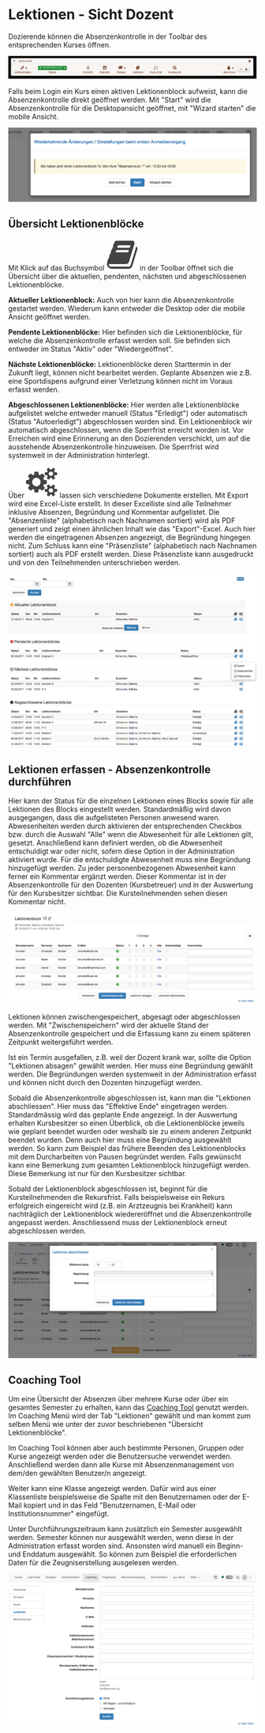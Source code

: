 # Lektionen - Sicht Dozent

Dozierende können die Absenzenkontrolle in der Toolbar des entsprechenden
Kurses öffnen.

![](assets/toolbar_13.png)

Falls beim Login ein Kurs einen aktiven Lektionenblock aufweist, kann die
Absenzenkontrolle direkt geöffnet werden. Mit "Start" wird die
Absenzenkontrolle für die Desktopansicht geöffnet, mit "Wizard starten" die
mobile Ansicht.

![](assets/absenzen_login.png)

## Übersicht Lektionenblöcke

Mit Klick auf das Buchsymbol
![](assets/absenzen_434343_64.png)
in der Toolbar öffnet sich die Übersicht über die aktuellen, pendenten,
nächsten und abgeschlossenen Lektionenblöcke.

 **Aktueller Lektionenblock:** Auch von hier kann die Absenzenkontrolle
gestartet werden. Wiederum kann entweder die Desktop oder die mobile Ansicht
geöffnet werden.

 **Pendente Lektionenblöcke:** Hier befinden sich die Lektionenblöcke, für
welche die Absenzenkontrolle erfasst werden soll. Sie befinden sich entweder
im Status "Aktiv" oder "Wiedergeöffnet".

 **Nächste Lektionenblöcke:**  Lektionenblöcke deren Starttermin in der
Zukunft liegt, können nicht bearbeitet werden. Geplante Absenzen wie z.B. eine
Sportdispens aufgrund einer Verletzung können nicht im Voraus erfasst werden.

 **Abgeschlossenen Lektionenblöcke:** Hier werden alle Lektionenblöcke
aufgelistet welche entweder manuell (Status "Erledigt") oder automatisch
(Status "Autoerledigt") abgeschlossen worden sind. Ein Lektionenblock wir
automatisch abgeschlossen, wenn die Sperrfrist erreicht worden ist. Vor
Erreichen wird eine Erinnerung an den Dozierenden verschickt, um auf die
ausstehende Absenzenkontrolle hinzuweisen. Die Sperrfrist wird systemweit in
der Administration hinterlegt.

  

Über
![](assets/setting_434343_64.png)
lassen sich verschiedene Dokumente erstellen. Mit Export wird eine Excel-Liste
erstellt. In dieser Excelliste sind alle Teilnehmer inklusive Absenzen,
Begründung und Kommentar aufgelistet. Die "Absenzenliste" (alphabetisch nach
Nachnamen sortiert) wird als PDF generiert und zeigt einen ähnlichen Inhalt
wie das "Export"-Excel. Auch hier werden die eingetragenen Absenzen angezeigt,
die Begründung hingegen nicht. Zum Schluss kann eine "Präsenzliste"
(alphabetisch nach Nachnamen sortiert) auch als PDF erstellt werden. Diese
Präsenzliste kann ausgedruckt und von den Teilnehmenden unterschrieben werden.

![](assets/Lektionen_uebersicht_Dozent.png)

## Lektionen erfassen - Absenzenkontrolle durchführen

Hier kann der Status für die einzelnen Lektionen eines Blocks sowie für alle
Lektionen des Blocks eingestellt werden. Standardmäßig wird davon ausgegangen,
dass die aufgelisteten Personen anwesend waren. Abwesenheiten werden durch
aktivieren der entsprechenden Checkbox bzw. durch die Auswahl "Alle" wenn die
Abwesenheit für alle Lektionen gilt, gesetzt. Anschließend kann definiert
werden, ob die Abwesenheit entschuldigt war oder nicht, sofern diese Option in
der Administration aktiviert wurde. Für die entschuldigte Abwesenheit muss
eine Begründung hinzugefügt werden. Zu jeder personenbezogenen Abwesenheit
kann ferner ein Kommentar ergänzt werden. Dieser Kommentar ist in der
Absenzenkontrolle für den Dozenten (Kursbetreuer) und in der Auswertung für
den Kursbesitzer sichtbar. Die Kursteilnehmenden sehen diesen Kommentar nicht.

![](assets/Lektionen_Kontrolle_erfassen.png)

Lektionen können zwischengespeichert, abgesagt oder abgeschlossen werden. Mit
"Zwischenspeichern" wird der aktuelle Stand der Absenzenkontrolle gespeichert
und die Erfassung kann zu einem späteren Zeitpunkt weitergeführt werden.

Ist ein Termin ausgefallen, z.B. weil der Dozent krank war, sollte die Option
"Lektionen absagen" gewählt werden. Hier muss eine Begründung gewählt werden.
Die Begründungen werden systemweit in der Administration erfasst und können
nicht durch den Dozenten hinzugefügt werden.

Sobald die Absenzenkontrolle abgeschlossen ist, kann man die "Lektionen
abschliessen". Hier muss das "Effektive Ende" eingetragen werden.
Standardmässig wird das geplante Ende angezeigt. In der Auswertung erhalten
Kursbesitzer so einen Überblick, ob die Lektionenblöcke jeweils wie geplant
beendet wurden oder weshalb sie zu einem anderen Zeitpunkt beendet wurden.
Denn auch hier muss eine Begründung ausgewählt werden. So kann zum Beispiel
das frühere Beenden des Lektionenblocks mit dem Durcharbeiten von Pausen
begründet werden. Falls gewünscht kann eine Bemerkung zum gesamten
Lektionenblock hinzugefügt werden. Diese Bemerkung ist nur für den
Kursbesitzer sichtbar.

Sobald der Lektionenblock abgeschlossen ist, beginnt für die Kursteilnehmenden
die Rekursfrist. Falls beispielsweise ein Rekurs erfolgreich eingereicht wird
(z.B. ein Arztzeugnis bei Krankheit) kann nachträglich der Lektionenblock
wiedereröffnet und die Absenzenkontrolle angepasst werden. Anschliessend muss
der Lektionenblock erneut abgeschlossen werden.

![](assets/Lektionen_abschliessen.png)

## Coaching Tool

Um eine Übersicht der Absenzen über mehrere Kurse oder über ein gesamtes
Semester zu erhalten, kann das [Coaching Tool](../e-assessment/Coaching.de.md) genutzt werden.
Im Coaching Menü wird der Tab "Lektionen" gewählt und man kommt zum selben
Menü wie unter der zuvor beschriebenen "Übersicht Lektionenblöcke".

Im Coaching Tool können aber auch bestimmte Personen, Gruppen oder Kurse
angezeigt werden oder die Benutzersuche verwendet werden. Anschließend werden
dann alle Kurse mit Absenzenmanagement von dem/den gewählten Benutzer/n
angezeigt.

Weiter kann eine Klasse angezeigt werden. Dafür wird aus einer Klassenliste
beispielsweise die Spalte mit den Benutzernamen oder der E-Mail kopiert und in
das Feld "Benutzernamen, E-Mail oder Institutionsnummer" eingefügt.

Unter Durchführungszeitraum kann zusätzlich ein Semester ausgewählt werden.
Semester können nur ausgewählt werden, wenn diese in der Administration
erfasst worden sind. Ansonsten wird manuell ein Beginn- und Enddatum
ausgewählt. So können zum Beispiel die erforderlichen Daten für die
Zeugniserstellung ausgelesen werden.

![](assets/Lektionen_coaching.png)

